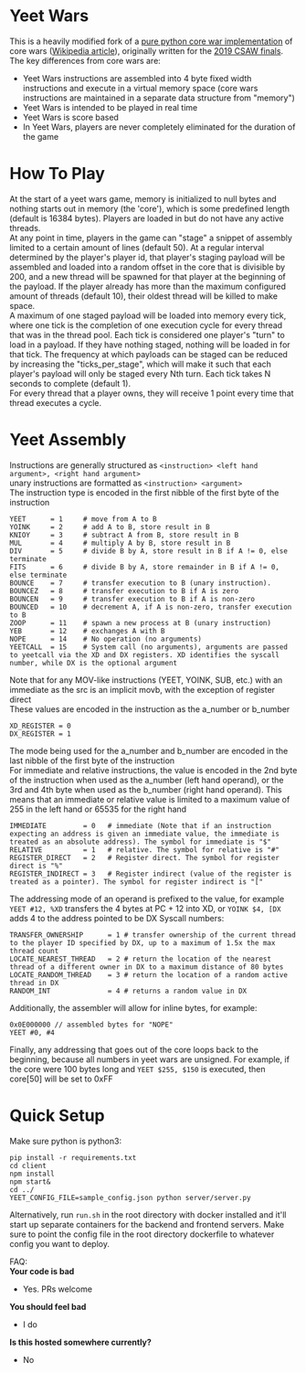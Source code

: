 
# Yeet Wars

This is a heavily modified fork of a [pure python core war implementation](https://github.com/rodrigosetti/corewar) of core wars ([Wikipedia article](http://en.wikipedia.org/wiki/Core_War)), originally written for the [2019 CSAW finals](https://github.com/osirislab/CSAW-CTF-2019-Finals/tree/master/misc). 
The key differences from core wars are:
* Yeet Wars instructions are assembled into 4 byte fixed width instructions and execute in a virtual memory space (core wars instructions are maintained in a separate data structure from "memory")
* Yeet Wars is intended to be played in real time
* Yeet Wars is score based
* In Yeet Wars, players are never completely eliminated for the duration of the game

# How To Play
At the start of a yeet wars game, memory is initialized to null bytes and nothing starts out in memory (the 'core'), which is some predefined length (default is 16384 bytes). Players are loaded in but do not have any active threads.  
At any point in time, players in the game can "stage" a snippet of assembly limited to a certain amount of lines (default 50). At a regular interval determined by the player's player id, that player's staging payload will be assembled and loaded into a random offset in the core that is divisible by 200, and a new thread will be spawned for that player at the beginning of the payload. If the player already has more than the maximum configured amount of threads (default 10), their oldest thread will be killed to make space.  
A maximum of one staged payload will be loaded into memory every tick, where one tick is the completion of one execution cycle for every thread that was in the thread pool. Each tick is considered one player's "turn" to load in a payload. If they have nothing staged, nothing will be loaded in for that tick. The frequency at which payloads can be staged can be reduced by increasing the "ticks_per_stage", which will make it such that each player's payload will only be staged every Nth turn.
Each tick takes N seconds to complete (default 1).  
For every thread that a player owns, they will receive 1 point every time that thread executes a cycle.  
  
# Yeet Assembly
Instructions are generally structured as `<instruction> <left hand argument>, <right hand argument>`  
unary instructions are formatted as `<instruction> <argument>`  
The instruction type is encoded in the first nibble of the first byte of the instruction  
```
YEET      = 1     # move from A to B  
YOINK     = 2     # add A to B, store result in B  
KNIOY     = 3     # subtract A from B, store result in B  
MUL       = 4     # multiply A by B, store result in B  
DIV       = 5     # divide B by A, store result in B if A != 0, else terminate  
FITS      = 6     # divide B by A, store remainder in B if A != 0, else terminate  
BOUNCE    = 7     # transfer execution to B (unary instruction).  
BOUNCEZ   = 8     # transfer execution to B if A is zero  
BOUNCEN   = 9     # transfer execution to B if A is non-zero  
BOUNCED   = 10    # decrement A, if A is non-zero, transfer execution to B  
ZOOP      = 11    # spawn a new process at B (unary instruction)  
YEB       = 12    # exchanges A with B
NOPE      = 14    # No operation (no arguments)   
YEETCALL  = 15    # System call (no arguments), arguments are passed to yeetcall via the XD and DX registers. XD identifies the syscall number, while DX is the optional argument  
```
Note that for any MOV-like instructions (YEET, YOINK, SUB, etc.) with an immediate as the src is an implicit movb, with the exception of register direct  
These values are encoded in the instruction as the a_number or b_number  
```
XD_REGISTER = 0  
DX_REGISTER = 1
```
  
The mode being used for the a_number and b_number are encoded in the last nibble of the first byte of the instruction  
For immediate and relative instructions, the value is encoded in the 2nd byte of the instruction when used as the a_number (left hand operand), or the 3rd and 4th byte when used as the b_number (right hand operand). This means that an immediate or relative value is limited to a maximum value of 255 in the left hand or 65535 for the right hand  
```
IMMEDIATE         = 0   # immediate (Note that if an instruction expecting an address is given an immediate value, the immediate is treated as an absolute address). The symbol for immediate is "$"  
RELATIVE          = 1   # relative. The symbol for relative is "#"  
REGISTER_DIRECT   = 2   # Register direct. The symbol for register direct is "%"  
REGISTER_INDIRECT = 3   # Register indirect (value of the register is treated as a pointer). The symbol for register indirect is "["
```
The addressing mode of an operand is prefixed to the value, for example `YEET #12, %XD` transfers the 4 bytes at PC + 12 into XD, or `YOINK $4, [DX` adds 4 to the address pointed to be DX
Syscall numbers:  
```
TRANSFER_OWNERSHIP      = 1 # transfer ownership of the current thread to the player ID specified by DX, up to a maximum of 1.5x the max thread count
LOCATE_NEAREST_THREAD   = 2 # return the location of the nearest thread of a different owner in DX to a maximum distance of 80 bytes  
LOCATE_RANDOM_THREAD    = 3 # return the location of a random active thread in DX 
RANDOM_INT              = 4 # returns a random value in DX
```
Additionally, the assembler will allow for inline bytes, for example:  
```
0x0E000000 // assembled bytes for "NOPE"
YEET #0, #4  
```
Finally, any addressing that goes out of the core loops back to the beginning, because all numbers in yeet wars are unsigned. For example, if the core were 100 bytes long and `YEET $255, $150` is executed, then core[50] will be set to 0xFF
  
# Quick Setup
Make sure python is python3:  
```
pip install -r requirements.txt
cd client
npm install
npm start&
cd ../
YEET_CONFIG_FILE=sample_config.json python server/server.py
```
Alternatively, run `run.sh` in the root directory with docker installed and it'll start up separate containers for the backend and frontend servers. Make sure to point the config file in the root directory dockerfile to whatever config you want to deploy.

FAQ:  
**Your code is bad**  
* Yes. PRs welcome  

**You should feel bad**  
* I do  

**Is this hosted somewhere currently?**  
* No  
